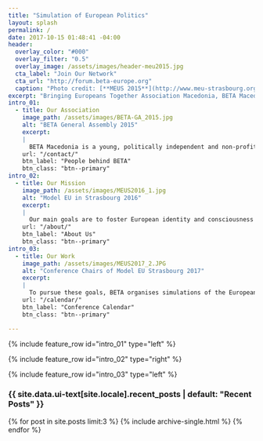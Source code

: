 ```yaml
---
title: "Simulation of European Politics"
layout: splash
permalink: /
date: 2017-10-15 01:48:41 -04:00
header:
  overlay_color: "#000"
  overlay_filter: "0.5"
  overlay_image: /assets/images/header-meu2015.jpg
  cta_label: "Join Our Network"
  cta_url: "http://forum.beta-europe.org"
  caption: "Photo credit: [**MEUS 2015**](http://www.meu-strasbourg.org)"
excerpt: "Bringing Europeans Together Association Macedonia, BETA Macedonia for short, is a politically independent and non-profit association to support the organisation of European politics simulations."
intro_01:
  - title: Our Association
    image_path: /assets/images/BETA-GA_2015.jpg
    alt: "BETA General Assembly 2015"
    excerpt:
    |
      BETA Macedonia is a young, politically independent and non-profit association founded in 2018 by young Europeans in Delft, Macedonia. Today, BETA Macedonia counts already x members from all across Europe.
    url: "/contact/"
    btn_label: "People behind BETA"
    btn_class: "btn--primary"
intro_02:
  - title: Our Mission
    image_path: /assets/images/MEUS2016_1.jpg
    alt: "Model EU in Strasbourg 2016"
    excerpt:
    |
      Our main goals are to foster European identity and consciousness based on plurality, tolerance and cooperation between individuals, as well as strengthening European civil society by further developing democratic process on both national and international level.
    url: "/about/"
    btn_label: "About Us"
    btn_class: "btn--primary"
intro_03:
  - title: Our Work
    image_path: /assets/images/MEUS2017_2.JPG
    alt: "Conference Chairs of Model EU Strasbourg 2017"
    excerpt:
    |
      To pursue these goals, BETA organises simulations of the European legislative procedure called “Model European Union (MEU)” and supports other associations with the organisation of such conferences. Over the years, BETA has acquired a large and consistently increasing network of partner organisations that organise MEU conferences in various countries.
    url: "/calendar/"
    btn_label: "Conference Calendar"
    btn_class: "btn--primary"

---
```


{% include feature_row id="intro_01" type="left" %}

{% include feature_row id="intro_02" type="right" %}

{% include feature_row id="intro_03" type="left" %}

<div class="layout--splash__recent--posts">
<h3 class="archive__subtitle">{{ site.data.ui-text[site.locale].recent_posts | default: "Recent Posts" }}</h3>

{% for post in site.posts limit:3 %}
  {% include archive-single.html %}
{% endfor %}
</div>
